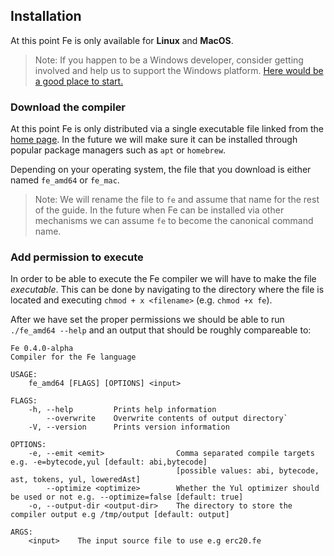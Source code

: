 ## Installation

At this point Fe is only available for **Linux** and **MacOS**.

> Note: If you happen to be a Windows developer, consider getting involved
> and help us to support the Windows platform. [Here would be a good place to start.](https://github.com/ethereum/fe/issues/62)

### Download the compiler

At this point Fe is only distributed via a single executable file linked from the [home page](../../). In the future we will make sure it can be installed through popular package managers such as `apt` or `homebrew`.

Depending on your operating system, the file that you download is either named `fe_amd64` or `fe_mac`.

> Note: We will rename the file to `fe` and assume that name for the rest of the guide. In the future when Fe can be installed via other mechanisms we can assume `fe` to become the canonical command name.

### Add permission to execute

In order to be able to execute the Fe compiler we will have to make the file *executable*. This can be done by navigating to the directory where the file is located and executing `chmod + x <filename>` (e.g. `chmod +x fe`).

After we have set the proper permissions we should be able to run `./fe_amd64 --help` and an output that should be roughly compareable to:

```
Fe 0.4.0-alpha
Compiler for the Fe language

USAGE:
    fe_amd64 [FLAGS] [OPTIONS] <input>

FLAGS:
    -h, --help         Prints help information
        --overwrite    Overwrite contents of output directory`
    -V, --version      Prints version information

OPTIONS:
    -e, --emit <emit>                Comma separated compile targets e.g. -e=bytecode,yul [default: abi,bytecode]
                                     [possible values: abi, bytecode, ast, tokens, yul, loweredAst]
        --optimize <optimize>        Whether the Yul optimizer should be used or not e.g. --optimize=false [default: true]
    -o, --output-dir <output-dir>    The directory to store the compiler output e.g /tmp/output [default: output]

ARGS:
    <input>    The input source file to use e.g erc20.fe
```